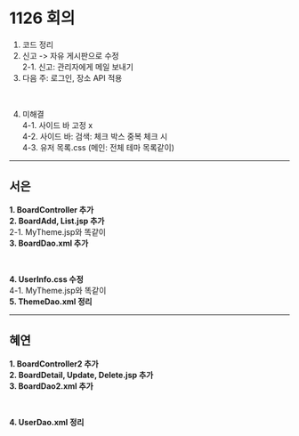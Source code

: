 # 1126 회의<br>
1. 코드 정리<br>
2. 신고 -> 자유 게시판으로 수정<br>
2-1. 신고: 관리자에게 메일 보내기<br>
3. 다음 주: 로그인, 장소 API 적용<br>

<br>

4. 미해결<br>
4-1. 사이드 바 고정 x<br>
4-2. 사이드 바: 검색: 체크 박스 중복 체크 시<br>
4-3. 유저 목록.css (메인: 전체 테마 목록같이)<br>

<hr>

## 서은<br>
**1. BoardController 추가**<br>
**2. BoardAdd, List.jsp 추가**<br>
2-1. MyTheme.jsp와 똑같이<br>
**3. BoardDao.xml 추가**<br>

<br>

**4. UserInfo.css 수정**<br>
4-1. MyTheme.jsp와 똑같이<br>
**5. ThemeDao.xml 정리**<br>

<hr>

## 혜연<br>
**1. BoardController2 추가**<br>
**2. BoardDetail, Update, Delete.jsp 추가**<br>
**3. BoardDao2.xml 추가**<br>

<br>

**4. UserDao.xml 정리**<br>